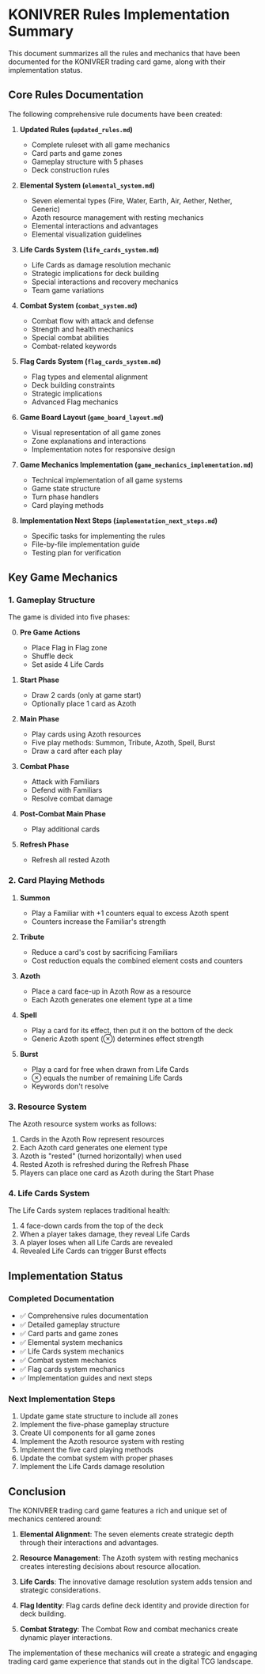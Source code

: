# KONIVRER Rules Implementation Summary

This document summarizes all the rules and mechanics that have been documented for the KONIVRER trading card game, along with their implementation status.

## Core Rules Documentation

The following comprehensive rule documents have been created:

1. **Updated Rules (`updated_rules.md`)**
   - Complete ruleset with all game mechanics
   - Card parts and game zones
   - Gameplay structure with 5 phases
   - Deck construction rules

2. **Elemental System (`elemental_system.md`)**
   - Seven elemental types (Fire, Water, Earth, Air, Aether, Nether, Generic)
   - Azoth resource management with resting mechanics
   - Elemental interactions and advantages
   - Elemental visualization guidelines

3. **Life Cards System (`life_cards_system.md`)**
   - Life Cards as damage resolution mechanic
   - Strategic implications for deck building
   - Special interactions and recovery mechanics
   - Team game variations

4. **Combat System (`combat_system.md`)**
   - Combat flow with attack and defense
   - Strength and health mechanics
   - Special combat abilities
   - Combat-related keywords

5. **Flag Cards System (`flag_cards_system.md`)**
   - Flag types and elemental alignment
   - Deck building constraints
   - Strategic implications
   - Advanced Flag mechanics

6. **Game Board Layout (`game_board_layout.md`)**
   - Visual representation of all game zones
   - Zone explanations and interactions
   - Implementation notes for responsive design

7. **Game Mechanics Implementation (`game_mechanics_implementation.md`)**
   - Technical implementation of all game systems
   - Game state structure
   - Turn phase handlers
   - Card playing methods

8. **Implementation Next Steps (`implementation_next_steps.md`)**
   - Specific tasks for implementing the rules
   - File-by-file implementation guide
   - Testing plan for verification

## Key Game Mechanics

### 1. Gameplay Structure
The game is divided into five phases:

0. **Pre Game Actions**
   - Place Flag in Flag zone
   - Shuffle deck
   - Set aside 4 Life Cards

1. **Start Phase**
   - Draw 2 cards (only at game start)
   - Optionally place 1 card as Azoth

2. **Main Phase**
   - Play cards using Azoth resources
   - Five play methods: Summon, Tribute, Azoth, Spell, Burst
   - Draw a card after each play

3. **Combat Phase**
   - Attack with Familiars
   - Defend with Familiars
   - Resolve combat damage

4. **Post-Combat Main Phase**
   - Play additional cards

5. **Refresh Phase**
   - Refresh all rested Azoth

### 2. Card Playing Methods

1. **Summon**
   - Play a Familiar with +1 counters equal to excess Azoth spent
   - Counters increase the Familiar's strength

2. **Tribute**
   - Reduce a card's cost by sacrificing Familiars
   - Cost reduction equals the combined element costs and counters

3. **Azoth**
   - Place a card face-up in Azoth Row as a resource
   - Each Azoth generates one element type at a time

4. **Spell**
   - Play a card for its effect, then put it on the bottom of the deck
   - Generic Azoth spent (⊗) determines effect strength

5. **Burst**
   - Play a card for free when drawn from Life Cards
   - ⊗ equals the number of remaining Life Cards
   - Keywords don't resolve

### 3. Resource System

The Azoth resource system works as follows:

1. Cards in the Azoth Row represent resources
2. Each Azoth card generates one element type
3. Azoth is "rested" (turned horizontally) when used
4. Rested Azoth is refreshed during the Refresh Phase
5. Players can place one card as Azoth during the Start Phase

### 4. Life Cards System

The Life Cards system replaces traditional health:

1. 4 face-down cards from the top of the deck
2. When a player takes damage, they reveal Life Cards
3. A player loses when all Life Cards are revealed
4. Revealed Life Cards can trigger Burst effects

## Implementation Status

### Completed Documentation
- ✅ Comprehensive rules documentation
- ✅ Detailed gameplay structure
- ✅ Card parts and game zones
- ✅ Elemental system mechanics
- ✅ Life Cards system mechanics
- ✅ Combat system mechanics
- ✅ Flag cards system mechanics
- ✅ Implementation guides and next steps

### Next Implementation Steps
1. Update game state structure to include all zones
2. Implement the five-phase gameplay structure
3. Create UI components for all game zones
4. Implement the Azoth resource system with resting
5. Implement the five card playing methods
6. Update the combat system with proper phases
7. Implement the Life Cards damage resolution

## Conclusion

The KONIVRER trading card game features a rich and unique set of mechanics centered around:

1. **Elemental Alignment**: The seven elements create strategic depth through their interactions and advantages.

2. **Resource Management**: The Azoth system with resting mechanics creates interesting decisions about resource allocation.

3. **Life Cards**: The innovative damage resolution system adds tension and strategic considerations.

4. **Flag Identity**: Flag cards define deck identity and provide direction for deck building.

5. **Combat Strategy**: The Combat Row and combat mechanics create dynamic player interactions.

The implementation of these mechanics will create a strategic and engaging trading card game experience that stands out in the digital TCG landscape.